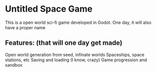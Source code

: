 # Untitled Space Game

This is a open world sci-fi game developed in Godot.
One day, it will also have a proper name

## Features: (that will one day get made)
 Open world generation from seed, infinate worlds
 Spaceships, space stations, etc
 Saving and loading (I know, crazy)
 Game progression and sandbox
 